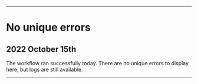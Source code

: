 
***

# No unique errors

## 2022 October 15th

The workflow ran successfully today. There are no unique errors to display here, but logs are still available.

***
